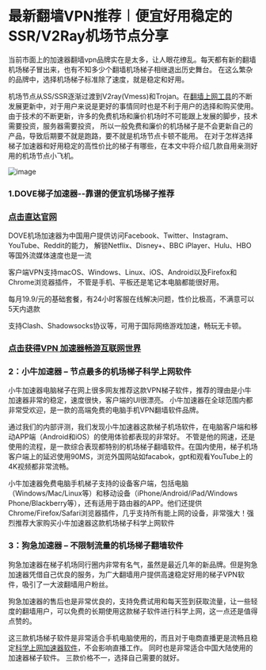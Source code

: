 # 最新翻墙VPN推荐︱便宜好用稳定的SSR/V2Ray机场节点分享

当前市面上的加速器翻墙vpn品牌实在是太多，让人眼花缭乱。每天都有新的翻墙机场梯子冒出来，也有不知多少个翻墙机场梯子相继退出历史舞台。
在这么繁杂的品牌中，选择机场梯子标准除了速度，就是稳定和好用。

机场节点从SS/SSR逐渐过渡到V2ray(Vmess)和Trojan。在[翻墙上网工具](https://appletalking.cc/archives/2106)的不断发展更新中，对于用户来说是更好的事情同时也是不利于用户的选择和购买使用。
由于技术的不断更新，许多的免费机场和廉价机场时不可能跟上发展的脚步，技术需要投资，服务器需要投资，
所以一般免费和廉价的机场梯子是不会更新自己的产品，导致后期要不就是跑路，要不就是机场节点卡顿不能用。
在对于怎样选择梯子加速器和好用稳定的高性价比的梯子有哪些，在本文中将介绍几款自用亲测好用的机场节点小飞机。

![image](https://github.com/user-attachments/assets/df7f0525-7017-4744-8701-96af55e57d96)

### 1.DOVE梯子加速器--靠谱的便宜机场梯子推荐
### [点击直达官网](https://dove8.cc/a.php?alavBTtF8UB)

DOVE机场加速器为中国用户提供访问Facebook、Twitter、Instagram、YouTube、Reddit的能力，
解锁Netflix、Disney+、BBC iPlayer、Hulu、HBO等国外流媒体速度也是一流

客户端VPN支持macOS、Windows、Linux、iOS、Android以及Firefox和Chrome浏览器插件，
不管是手机、平板还是笔记本电脑都能很好用。

每月19.9/元的基础套餐，有24小时客服在线解决问题，性价比极高，不满意可以5天内退款

支持Clash、Shadowsocks协议等，可用于国际网络游戏加速，畅玩无卡顿。

### [点击获得VPN 加速器畅游互联网世界](https://dove8.cc/a.php?alavBTtF8UB)

### 2：小牛加速器 – 节点最多的机场梯子科学上网软件

小牛加速器电脑梯子在网上很多网友推荐这款VPN梯子软件，推荐的理由是小牛加速器非常的稳定，速度很快，客户端的UI很漂亮。
小牛加速器在全球范围内都非常受欢迎，是一款的高端免费的电脑手机VPN翻墙软件品牌。

通过我们的内部评测，我们发现小牛加速器这款梯子机场软件，在电脑客户端和移动APP端（Android和iOS）的使用体验都表现的非常好。
不管是他的网速，还是使用的流程，是一款综合表现都特别的机场梯子翻墙软件。在国内使用，梯子机场客户端上的延迟使用90MS，浏览外国网站如facabok，gpt和观看YouTube上的4K视频都非常流畅。

小牛加速器免费电脑手机梯子支持的设备客户端，包括电脑（Windows/Mac/Linux等）和移动设备（iPhone/Android/iPad/Windows Phone/Blackberry等），还有适用于路由器的APP。他们还提供Chrome/Firefox/Safari浏览器插件，几乎支持所有能上网的设备，非常强大！强烈推荐大家购买小牛加速器这款机场梯子科学上网软件

### 3：狗急加速器 – 不限制流量的机场梯子翻墙软件

狗急加速器在梯子机场同行圈内非常有名气，虽然是最近几年的新品牌。但是狗急加速器凭借自己优良的服务，为广大翻墙用户提供高速稳定好用的梯子VPN软件，吸引了一大波翻墙用户粉丝。

狗急加速器的售后也是非常优良的，支持免费试用和每天签到获取流量，让一些轻度的翻墙用户，可以免费的长期使用这款梯子软件进行科学上网，这一点还是值得点赞的。

这三款机场梯子软件是非常适合手机电脑使用的，而且对于电商直播更是流畅且稳定[科学上网加速器软件](https://github.com/bbbestb/bestcnvpn/issues/74)，不会影响直播工作。 同时也是非常适合中国大陆使用的加速器梯子软件。
三款价格不一，选择自己需要的就好。
